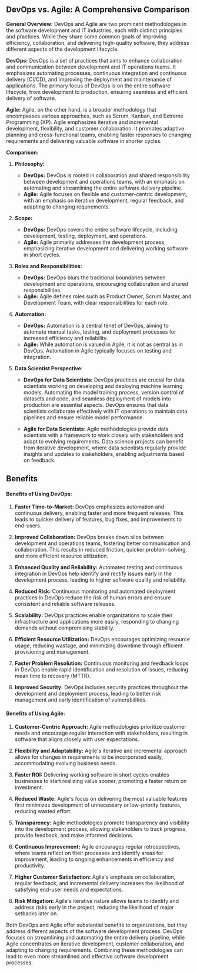 ## DevOps vs. Agile: A Comprehensive Comparison

**General Overview:**
DevOps and Agile are two prominent methodologies in the software development and IT industries, each with distinct principles and practices. While they share some common goals of improving efficiency, collaboration, and delivering high-quality software, they address different aspects of the development lifecycle.

**DevOps:**
DevOps is a set of practices that aims to enhance collaboration and communication between development and IT operations teams. It emphasizes automating processes, continuous integration and continuous delivery (CI/CD), and improving the deployment and maintenance of applications. The primary focus of DevOps is on the entire software lifecycle, from development to production, ensuring seamless and efficient delivery of software.

**Agile:**
Agile, on the other hand, is a broader methodology that encompasses various approaches, such as Scrum, Kanban, and Extreme Programming (XP). Agile emphasizes iterative and incremental development, flexibility, and customer collaboration. It promotes adaptive planning and cross-functional teams, enabling faster responses to changing requirements and delivering valuable software in shorter cycles.

**Comparison:**

1. **Philosophy:**

   - **DevOps:** DevOps is rooted in collaboration and shared responsibility between development and operations teams, with an emphasis on automating and streamlining the entire software delivery pipeline.
   - **Agile:** Agile focuses on flexible and customer-centric development, with an emphasis on iterative development, regular feedback, and adapting to changing requirements.

2. **Scope:**

   - **DevOps:** DevOps covers the entire software lifecycle, including development, testing, deployment, and operations.
   - **Agile:** Agile primarily addresses the development process, emphasizing iterative development and delivering working software in short cycles.

3. **Roles and Responsibilities:**

   - **DevOps:** DevOps blurs the traditional boundaries between development and operations, encouraging collaboration and shared responsibilities.
   - **Agile:** Agile defines roles such as Product Owner, Scrum Master, and Development Team, with clear responsibilities for each role.

4. **Automation:**

   - **DevOps:** Automation is a central tenet of DevOps, aiming to automate manual tasks, testing, and deployment processes for increased efficiency and reliability.
   - **Agile:** While automation is valued in Agile, it is not as central as in DevOps. Automation in Agile typically focuses on testing and integration.

5. **Data Scientist Perspective:**

   - **DevOps for Data Scientists:** DevOps practices are crucial for data scientists working on developing and deploying machine learning models. Automating the model training process, version control of datasets and code, and seamless deployment of models into production are essential aspects. DevOps ensures that data scientists collaborate effectively with IT operations to maintain data pipelines and ensure reliable model performance.

   - **Agile for Data Scientists:** Agile methodologies provide data scientists with a framework to work closely with stakeholders and adapt to evolving requirements. Data science projects can benefit from iterative development, where data scientists regularly provide insights and updates to stakeholders, enabling adjustments based on feedback.

## Benefits

#### Benefits of Using DevOps:

1. **Faster Time-to-Market:** DevOps emphasizes automation and continuous delivery, enabling faster and more frequent releases. This leads to quicker delivery of features, bug fixes, and improvements to end-users.

2. **Improved Collaboration:** DevOps breaks down silos between development and operations teams, fostering better communication and collaboration. This results in reduced friction, quicker problem-solving, and more efficient resource utilization.

3. **Enhanced Quality and Reliability:** Automated testing and continuous integration in DevOps help identify and rectify issues early in the development process, leading to higher software quality and reliability.

4. **Reduced Risk:** Continuous monitoring and automated deployment practices in DevOps reduce the risk of human errors and ensure consistent and reliable software releases.

5. **Scalability:** DevOps practices enable organizations to scale their infrastructure and applications more easily, responding to changing demands without compromising stability.

6. **Efficient Resource Utilization:** DevOps encourages optimizing resource usage, reducing wastage, and minimizing downtime through efficient provisioning and management.

7. **Faster Problem Resolution:** Continuous monitoring and feedback loops in DevOps enable rapid identification and resolution of issues, reducing mean time to recovery (MTTR).

8. **Improved Security:** DevOps includes security practices throughout the development and deployment process, leading to better risk management and early identification of vulnerabilities.

#### Benefits of Using Agile:

1. **Customer-Centric Approach:** Agile methodologies prioritize customer needs and encourage regular interaction with stakeholders, resulting in software that aligns closely with user expectations.

2. **Flexibility and Adaptability:** Agile's iterative and incremental approach allows for changes in requirements to be incorporated easily, accommodating evolving business needs.

3. **Faster ROI:** Delivering working software in short cycles enables businesses to start realizing value sooner, promoting a faster return on investment.

4. **Reduced Waste:** Agile's focus on delivering the most valuable features first minimizes development of unnecessary or low-priority features, reducing wasted effort.

5. **Transparency:** Agile methodologies promote transparency and visibility into the development process, allowing stakeholders to track progress, provide feedback, and make informed decisions.

6. **Continuous Improvement:** Agile encourages regular retrospectives, where teams reflect on their processes and identify areas for improvement, leading to ongoing enhancements in efficiency and productivity.

7. **Higher Customer Satisfaction:** Agile's emphasis on collaboration, regular feedback, and incremental delivery increases the likelihood of satisfying end-user needs and expectations.

8. **Risk Mitigation:** Agile's iterative nature allows teams to identify and address risks early in the project, reducing the likelihood of major setbacks later on.

Both DevOps and Agile offer substantial benefits to organizations, but they address different aspects of the software development process. DevOps focuses on streamlining and automating the entire delivery pipeline, while Agile concentrates on iterative development, customer collaboration, and adapting to changing requirements. Combining these methodologies can lead to even more streamlined and effective software development processes.
